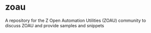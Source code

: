 # zoau
A repository for the Z Open Automation Utilities (ZOAU) community to discuss ZOAU and provide samples and snippets 
